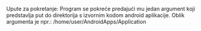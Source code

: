Upute za pokretanje:
Program se pokreće predajući mu jedan argument koji predstavlja put do direktorija s izvornim kodom android aplikacije.
Oblik argumenta je npr.: /home/user/AndroidApps/Application

